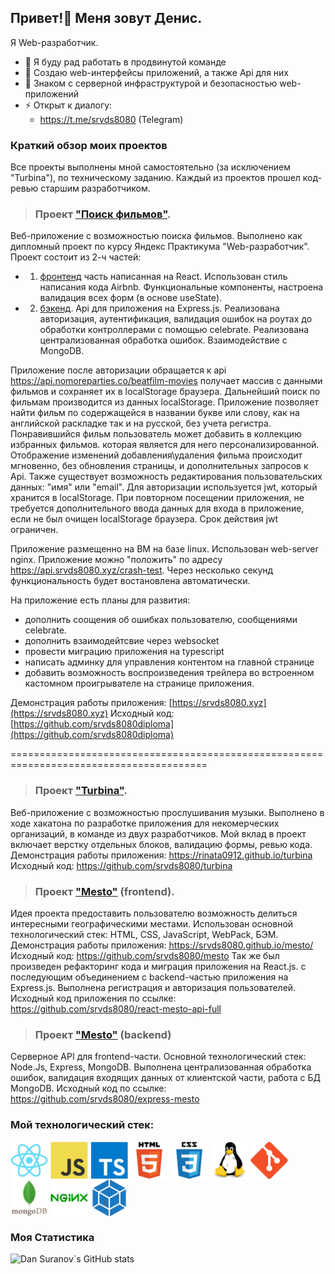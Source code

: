 ## Привет!👋 Меня зовут Денис.
Я Web-разработчик.
- 👯 Я буду рад работать в продвинутой команде
- 🌱 Создаю web-интерфейсы приложений, а также Api для них
- 🤔 Знаком с серверной инфраструктурой и безопасностью web-приложений
- ⚡ Открыт к диалогу: 
  - https://t.me/srvds8080 (Telegram)
### Краткий обзор моих проектов

Все проекты выполнены мной самостоятельно (за исключением "Turbina"), по техническому заданию. Каждый из проектов прошел код-ревью старшим разработчиком.

> ### Проект ["Поиск фильмов"](https://srvds8080.xyz).

Веб-приложение с возможностью поиска фильмов. Выполнено как дипломный проект по курсу Яндекс Практикума "Web-разработчик". Проект состоит из 2-ч частей: 
* 1. [фронтенд](https://github.com/srvds8080diploma/movies-explorer-frontend) часть написанная на React. Использован стиль написания кода Airbnb. Функциональные компоненты, настроена валидация всех форм (в основе useState). 
 * 2. [бэкенд](https://github.com/srvds8080diploma/movies-explorer-api). Api для приложения на Express.js. Реализована авторизация, аутентификация, валидация ошибок на роутах до обработки контроллерами с помощью celebrate. Реализована централизованная обработка ошибок. Взаимодействие с MongoDB.
 
Приложение после авторизации обращается к api https://api.nomoreparties.co/beatfilm-movies получает массив с данными фильмов и сохраняет их в localStorage браузера. Дальнейший поиск по фильмам производится из данных localStorage. Приложение позволяет найти фильм по содержащейся в названии букве или слову, как на английской раскладке так и на русской, без учета регистра. Понравившийся фильм пользователь может добавить в коллекцию избранных фильмов. которая является для него персонализированной. Отображение изменений добавления\удаления фильма происходит мгновенно, без обновления страницы, и дополнительных запросов к Api. Также существует возможность редактирования пользовательских данных: "имя" или  "email". Для авторизации используется jwt, который хранится в localStorage. При повторном посещении приложения, не требуется дополнительного ввода данных для входа в приложение, если не был очищен localStorage браузера. Срок действия jwt ограничен.

Приложение размещенно на ВМ на базе linux. Использован web-server nginx. Приложение можно "положить" по адресу https://api.srvds8080.xyz/crash-test. Через несколько секунд функциональность будет востановлена автоматически.

На приложение есть планы для развития: 
* дополнить соощения об ошибках пользователю, сообщениями celebrate.
* дополнить взаимодейтсвие через websocket
* провести миграцию приложения на typescript
* написать админку для управления контентом на главной странице
* добавить возможность воспроизведения трейлера во встроенном кастомном проигрывателе на странице приложения.

Демонстрация работы приложения: [https://srvds8080.xyz](https://srvds8080.xyz)
Исходный код: [https://github.com/srvds8080diploma](https://github.com/srvds8080diploma)

========================================================================================

> ### Проект ["Turbina"](https://rinata0912.github.io/turbina).

Веб-приложение с возможностью прослушивания музыки. Выполнено в ходе хакатона по разработке приложения для некомерческих организаций, в команде из двух разработчиков. Мой вклад в проект включает верстку отдельных блоков, валидацию формы, ревью кода.
Демонстрация работы приложения: https://rinata0912.github.io/turbina
Исходный код: https://github.com/srvds8080/turbina

> ### Проект ["Mesto"](https://srvds8080.github.io/mesto/) (frontend).

Идея проекта предоставить пользователю возможность делиться интересными географическими местами. Использован основной технологический стек: HTML, CSS, JavaScript, WebPack, БЭМ.
Демонстрация работы приложения: https://srvds8080.github.io/mesto/
Исходный код: https://github.com/srvds8080/mesto
Так же был произведен рефакторинг кода и миграция приложения на React.js. с последующим объединением с backend-частью приложения на Express.js. Выполнена регистрация и авторизация пользователей.
Исходный код приложения по ссылке: https://github.com/srvds8080/react-mesto-api-full

> ### Проект ["Mesto"](https://github.com/srvds8080/express-mesto) (backend)

Серверное API для frontend-части. Основной технологический стек: Node.Js, Express, MongoDB. Выполнена централизованная обработка ошибок, валидация входящих данных от клиентской части, работа с БД MongoDB.
Исходный код по ссылке: https://github.com/srvds8080/express-mesto
### Мой технологический стек:
<p>
<img align="center" alt="react" width="60px" src="https://raw.githubusercontent.com/srvds8080/srvds8080/develop/images/react_original_logo_icon_146374.svg" />
<img align="center" alt="js" width="60px" src="https://raw.githubusercontent.com/srvds8080/srvds8080/develop/images/javascript_original_logo_icon_146455.svg" />
<img align="center" alt="ts" width="60px" src="https://raw.githubusercontent.com/srvds8080/srvds8080/develop/images/typescript_plain_logo_icon_146316.svg" />
<img align="center" alt="html5" width="60px" src="https://raw.githubusercontent.com/srvds8080/srvds8080/develop/images/html_original_wordmark_logo_icon_146478.svg" />
<img align="center" alt="css3" width="60px" src="https://raw.githubusercontent.com/srvds8080/srvds8080/develop/images/css_original_wordmark_logo_icon_146576.svg" />
<img align="center" alt="linux" width="60px" src="https://raw.githubusercontent.com/srvds8080/srvds8080/develop/images/linux_original_logo_icon_146433.svg" />
<img align="center" alt="git" width="60px" src="https://raw.githubusercontent.com/srvds8080/srvds8080/develop/images/git_plain_logo_icon_146507.svg" />
<img align="center" alt="mongo" width="60px" src="https://raw.githubusercontent.com/srvds8080/srvds8080/develop/images/mongodb_original_wordmark_logo_icon_146425.svg" />
<img align="center" alt="nginx" width="60px" src="https://raw.githubusercontent.com/srvds8080/srvds8080/develop/images/nginx_original_logo_icon_146413.svg" />
<img align="center" alt="webpack" width="60px" src="https://raw.githubusercontent.com/srvds8080/srvds8080/develop/images/webpack_plain_logo_icon_146297.svg" />
</p>

 ### Моя Статистика
![Dan Suranov`s GitHub stats](https://github-readme-stats.vercel.app/api?username=srvds8080&count_private=true&show_icons=true&theme=radical&")
